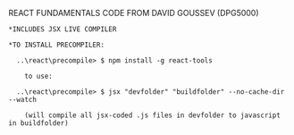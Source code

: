 REACT FUNDAMENTALS CODE FROM DAVID GOUSSEV (DPG5000)


    *INCLUDES JSX LIVE COMPILER

    *TO INSTALL PRECOMPILER:

      ..\react\precompile> $ npm install -g react-tools

        to use:

      ..\react\precompile> $ jsx "devfolder" "buildfolder" --no-cache-dir --watch

        (will compile all jsx-coded .js files in devfolder to javascript in buildfolder)
